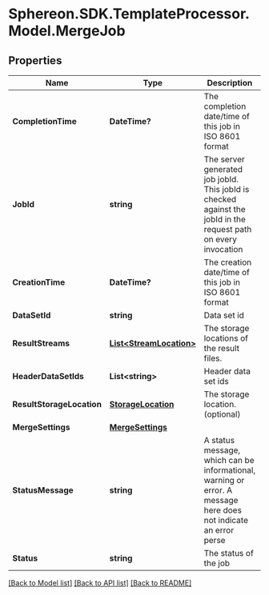 # Sphereon.SDK.TemplateProcessor.Model.MergeJob
## Properties

Name | Type | Description | Notes
------------ | ------------- | ------------- | -------------
**CompletionTime** | **DateTime?** | The completion date/time of this job in ISO 8601 format | [optional] 
**JobId** | **string** | The server generated job jobId. This jobId is checked against the jobId in the request path on every invocation | 
**CreationTime** | **DateTime?** | The creation date/time of this job in ISO 8601 format | [optional] 
**DataSetId** | **string** | Data set id | [optional] 
**ResultStreams** | [**List&lt;StreamLocation&gt;**](StreamLocation.md) | The storage locations of the result files. | 
**HeaderDataSetIds** | **List&lt;string&gt;** | Header data set ids | [optional] 
**ResultStorageLocation** | [**StorageLocation**](StorageLocation.md) | The storage location. (optional) | [optional] 
**MergeSettings** | [**MergeSettings**](MergeSettings.md) |  | [optional] 
**StatusMessage** | **string** | A status message, which can be informational, warning or error. A message here does not indicate an error perse | [optional] 
**Status** | **string** | The status of the job | 

[[Back to Model list]](../README.md#documentation-for-models) [[Back to API list]](../README.md#documentation-for-api-endpoints) [[Back to README]](../README.md)

